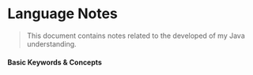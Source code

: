 # Language Notes

> This document contains notes related to the developed of my Java understanding.

#### Basic Keywords & Concepts



